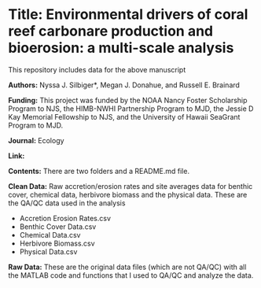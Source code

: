 ﻿# Title: Environmental drivers of coral reef carbonare production and bioerosion: a multi-scale analysis

This repository includes data  for the above manuscript

**Authors:** Nyssa J. Silbiger*, Megan J. Donahue, and Russell E. Brainard
 

**Funding:** This project was funded by the NOAA Nancy Foster Scholarship Program to NJS, the HIMB-NWHI Partnership Program to MJD, the Jessie D Kay Memorial Fellowship to NJS, and the University of Hawaii SeaGrant Program to MJD. 
 
**Journal:**  Ecology
   
**Link:**  

**Contents:** There are two folders and a README.md file.

**Clean Data:** Raw accretion/erosion rates and site averages data for benthic cover, chemical data, herbivore biomass and the physical data. These are the QA/QC data used in the analysis  
  
* Accretion Erosion Rates.csv
* Benthic Cover Data.csv
* Chemical Data.csv
* Herbivore Biomass.csv
* Physical Data.csv

**Raw Data:** These are the original data files (which are not QA/QC) with all the MATLAB code and functions that I used to QA/QC and analyze the data.  
